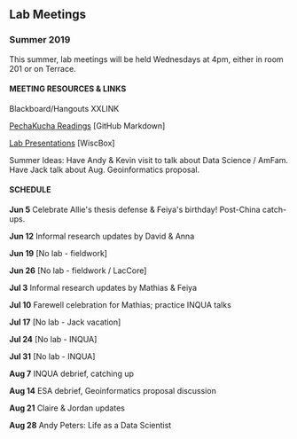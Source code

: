 ## Lab Meetings
### Summer 2019
This summer, lab meetings will be held Wednesdays at 4pm, either in room 201 or on Terrace.

#### MEETING RESOURCES & LINKS

Blackboard/Hangouts XXLINK

[PechaKucha Readings](https://github.com/WilliamsPaleoLab/LabMeetings/blob/master/PechaKucha.md)  [GitHub Markdown]

[Lab Presentations](https://uwmadison.box.com/s/18q6ulb3qc5vtzx8cmwf9h8owc6cwu0y) [WiscBox]

Summer Ideas:  Have Andy & Kevin visit to talk about Data Science / AmFam.  Have Jack talk about Aug. Geoinformatics proposal.

#### SCHEDULE

**Jun 5** Celebrate Allie's thesis defense & Feiya's birthday! Post-China catch-ups.

**Jun 12** Informal research updates by David & Anna

**Jun 19** [No lab - fieldwork]

**Jun 26** [No lab - fieldwork / LacCore]

**Jul 3**  Informal research updates by Mathias & Feiya

**Jul 10** Farewell celebration for Mathias; practice INQUA talks

**Jul 17** [No lab - Jack vacation]

**Jul 24** [No lab - INQUA]

**Jul 31** [No lab - INQUA]

**Aug 7**  INQUA debrief, catching up

**Aug 14** ESA debrief, Geoinformatics proposal discussion

**Aug 21** Claire & Jordan updates

**Aug 28** Andy Peters: Life as a Data Scientist
